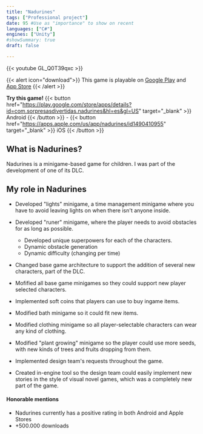 ```yaml
---
title: "Nadurines"
tags: ["Professional project"]
date: 95 #Use as "importance" to show on recent
languages: ["C#"]
engines: ["Unity"]
#showSummary: true
draft: false

---
```


{{< youtube GL_Q0T39qxc >}}

<span></span>

{{< alert icon="download">}}
This game is playable on [Google Play](https://play.google.com/store/apps/details?id=com.sorpresasdivertidas.nadurines&hl=es&gl=US) and [App Store](apps.apple.com/us/app/nadurines/id1490410955)
{{< /alert >}}

<span></span>

<b>Try this game!</b> {{< button href="https://play.google.com/store/apps/details?id=com.sorpresasdivertidas.nadurines&hl=es&gl=US" target="_blank" >}}
Android
{{< /button >}}
<span>-</span>
{{< button href="https://apps.apple.com/us/app/nadurines/id1490410955" target="_blank" >}}
iOS
{{< /button >}}

## What is Nadurines?
Nadurines is a minigame-based game for children. I was part of the development of one of its DLC.

## My role in Nadurines
 - Developed "lights" minigame, a time management minigame where you have to avoid leaving lights on when there isn't anyone inside.

- Developed "runer" minigame, where the player needs to avoid obstacles for as long as possible.
    - Developed unique superpowers for each of the characters.
    - Dynamic obstacle generation
    - Dynamic difficulty (changing per time)

- Changed base game architecture to support the addition of several new characters, part of the DLC.

- Mofified all base game minigames so they could support new player selected characters.

- Implemented soft coins that players can use to buy ingame items.
- Modified bath minigame so it could fit new items.

- Modified clothing minigame so all player-selectable characters can wear any kind of clothing.

- Modified "plant growing" minigame so the player could use more seeds, with new kinds of trees and fruits dropping from them.

- Implemented design team's requests throughout the game.

- Created in-engine tool so the design team could easily implement new stories in the style of visual novel games, which was a completely new part of the game.

 #### Honorable mentions
 - Nadurines currently has a positive rating in both Android and Apple Stores
 - +500.000 downloads
